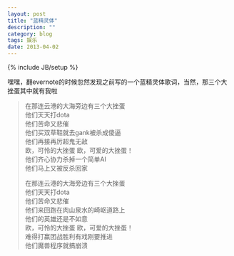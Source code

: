 ```yaml
---
layout: post
title: "蓝精灵体"
description: ""
category: blog
tags: 娱乐
date: 2013-04-02
---
```

{% include JB/setup %}

嘿嘿，翻evernote的时候忽然发现之前写的一个蓝精灵体歌词，当然，那三个大挫蛋其中就有我啦  
  
> 在那连云港的大海旁边有三个大挫蛋  
> 他们天天打dota  
> 他们苦命又悲催  
> 他们买双草鞋就去gank被杀成傻逼  
> 他们再接再厉超鬼无敌  
> 欧，可怜的大挫蛋 欧，可爱的大挫蛋！  
> 他们齐心协力杀掉一个简单AI  
> 他们马上又被反杀回家  
>  
> 在那连云港的大海旁边有三个大挫蛋  
> 他们天天打dota  
> 他们苦命又悲催  
> 他们来回跑在肉山泉水的崎岖道路上  
> 他们的英雄还是不如意  
> 欧，可怜的大挫蛋 欧，可爱的大挫蛋！  
> 难得打赢团战胜利有戏刚要推进  
> 他们魔兽程序就搞崩溃  
